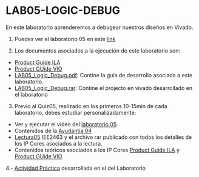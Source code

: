# LAB05-LOGIC-DEBUG
En este laboratorio aprenderemos a debugear nuestros diseños en Vivado.

1. Puedes ver el laboratorio 05 en este [link](https://youtu.be/NreXyt1TFsE)

2. Los documentos asociados a la ejecución de este laboratorio son:

* [Product Guide ILA](https://github.com/IEE2463-SEP/LAB05-LOGIC-DEBUG/blob/main/ILA_v6.2.pdf)
* [Product GUide VIO](https://github.com/IEE2463-SEP/LAB05-LOGIC-DEBUG/blob/main/VIO_v3.0.pdf)
* [LAB05_Logic_Debug.pdf](https://github.com/IEE2463-SEP/LAB05-LOGIC-DEBUG/blob/main/LAB05_Debug_ILA_VIO.pdf): Contine la guía de desarrollo asociada a este laboratorio.
* [LAB05_Logic_Debug.rar](): Contine el projecto en vivado desarrollado en el laboratorio

 
3. Previo al Quiz05, realizado en los primeros 10-15min de cada laboratorio, debes estudiar personalizadamente:

* Ver y ejecutar el video del [laboratorio 05](https://youtu.be/NreXyt1TFsE).
* Contenidos de la [Ayudantia 04](https://studio.youtube.com/video/RMV4KJyFvVw/edit)
* [Lectura05](https://github.com/IEE2463-SEP/Lecturas) IEE2463 y el archivo rar publicado con todos los detalles de los IP Cores asociados a la lectura. 
* Contenidos teóricos asociados a los IP Cores [Product Guide ILA](https://github.com/IEE2463-SEP/LAB05-LOGIC-DEBUG/blob/main/ILA_v6.2.pdf) y  [Product GUide VIO](https://github.com/IEE2463-SEP/LAB05-LOGIC-DEBUG/blob/main/LAB05_Debug_ILA_VIO.pdf).
  
4.- [Actividad Práctica]() desarrollada en el del Laboratorio 
